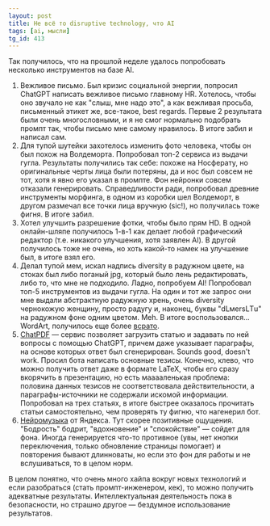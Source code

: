 ```yaml
---
layout: post
title: Не всё то disruptive technology, что AI
tags: [ai, мысли]
tg_id: 413
---
```

Так получилось, что на прошлой неделе удалось попробовать несколько инструментов на базе AI.
1. Вежливое письмо. Был кризис социальной энергии, попросил ChatGPT написать вежливое письмо главному HR. Хотелось, чтобы оно звучало не как "слыш, мне надо это", а как вежливая просьба, письменный этикет же, все-такое, best regards. Первые 2 результата были очень многословными, и я не смог нормально подобрать промпт так, чтобы письмо мне самому нравилось. В итоге забил и написал сам.
2. Для тупой шутейки захотелось изменить фото человека, чтобы он был похож на Волдеморта. Попробовал топ-2 сервиса из выдачи гугла. Результаты получились так себе: похоже на Носферату, но оригинальные черты лица были потеряны, да и нос был совсем не тот, хотя я явно его указал в промпте. Фон нейронки совсем отказали генерировать. Справедливости ради, попробовал древние инструменты морфинга, в одном из коробки шел Волдеморт, в другом размечал все точки лица вручную (sic!), но получилась тоже фигня. В итоге забил.
3. Хотел улучшить разрешение фотки, чтобы было прям HD. В одной онлайн-шляпе получилось 1-в-1 как делает любой графический редактор (т.е. никакого улучшения, хотя заявлен AI). В другой получилось тоже не очень, но хоть какой-то намек на улучшение был, в итоге взял его.
4. Делал тупой мем, искал надпись diversity в радужном цвете, на стоках был либо поганый jpg, который было лень редактировать, либо то, что мне не подходило. Ладно, попробуем AI! Попробовал топ-5 инструментов из выдачи гугла. На один и тот же запрос они мне выдали абстрактную радужную хрень, очень diversity чернокожую женщину, просто радугу и, наконец, буквы "dLмersLТu" на радужном фоне одним цветом. Meh. В итоге воспользовался... WordArt, получилось еще более [всрато](https://ov7a.github.io/gags/#2023-06-18-diversity.png).
5. [ChatPDF](https://www.chatpdf.com/) — сервис позволяет загрузить статью и задавать по ней вопросы с помощью ChatGPT, причем даже указывает параграфы, на основе которых ответ был сгенерирован. Sounds good, doesn't work. Просил бота написать основные тезисы. Конечно, клево, что можно получить ответ даже в формате LaTeX, чтобы его сразу вкорячить в презентацию, но есть мааааленькая проблема: половина данных тезисов не соответствовала действительности, а параграфы-источники не содержали искомой информации. Попробовал на трех статьях, в итоге быстрее оказалось прочитать статьи самостоятельно, чем проверять ту фигню, что нагенерил бот.
6. [Нейромузыка](https://music.yandex.ru/neuromusic) от Яндекса. Тут скорее позитивные ощущения. "Бодрость" бодрит, "вдохновение" и "спокойствие" — сойдет для фона. Иногда генерируется что-то противное (увы, нет кнопки переключения, только обновление страницы помогает) и повторения бывают длинноваты, но если это фон для работы и не вслушиваться, то в целом норм.

В целом понятно, что очень много хайпа вокруг новых технологий и если разобраться (стать промпт-инженером, кек), то можно получить адекватные результаты. Интеллектуальная деятельность пока в безопасности, но страшно другое — бездумное использование результатов.

